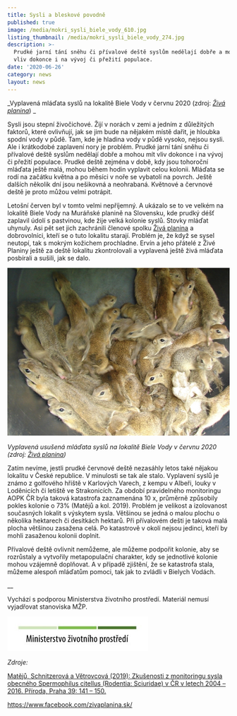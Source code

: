```yaml
---
title: Sysli a bleskové povodně
published: true
image: /media/mokri_sysli_biele_vody_610.jpg
listing_thumbnail: /media/mokri_sysli_biele_vody_274.jpg
description: >-
  Prudké jarní tání sněhu či přívalové deště syslům nedělají dobře a mohou mít
  vliv dokonce i na vývoj či přežití populace.
date: '2020-06-26'
category: news
layout: news
---
```

_Vyplavená mláďata syslů na lokalitě Biele Vody v červnu 2020 (zdroj: _[_Živá planina_](https://www.facebook.com/zivaplanina.sk/)_) _

Sysli jsou stepní živočichové. Žijí v norách v zemi a jedním z důležitých faktorů, které ovlivňují, jak se jim bude na nějakém místě dařit, je hloubka spodní vody v půdě. Tam, kde je hladina vody v půdě vysoko, nejsou sysli. Ale i krátkodobé zaplavení nory je problém. Prudké jarní tání sněhu či přívalové deště syslům nedělají dobře a mohou mít vliv dokonce i na vývoj či přežití populace. Prudké deště zejména v době, kdy jsou tohoroční mláďata ještě malá, mohou během hodin vyplavit celou kolonii. Mláďata se rodí na začátku května a po měsíci v noře se vybatolí na povrch. Ještě dalších několik dní jsou nešikovná a neohrabaná. Květnové a červnové deště je proto můžou velmi potrápit. 

Letošní červen byl v tomto velmi nepříjemný. A ukázalo se to ve velkém na lokalitě Biele Vody na Muráňské planině na Slovensku, kde prudký déšť zaplavil údolí s pastvinou, kde žije velká kolonie syslů. Stovky mláďat uhynuly. Asi pět set jich zachránili členové spolku [Živá planina](https://zivaplanina.sk/) a dobrovolníci, kteří se o tuto lokalitu starají. Problém je, že když se sysel neutopí, tak s mokrým kožichem prochladne. Ervín a jeho přátelé z Živé Planiny ještě za deště lokalitu zkontrolovali a vyplavená ještě živá mláďata posbírali a sušili, jak se dalo. 

![Vyplavená usušená mláďata syslů na lokalitě Biele Vody v červnu 2020 (zdroj: Živá planina) ](/media/zachranena_mladata_610.jpg "Vyplavená usušená mláďata syslů na lokalitě Biele Vody v červnu 2020 (zdroj: Živá planina) ")

_Vyplavená usušená mláďata syslů na lokalitě Biele Vody v červnu 2020 (zdroj: _[_Živá planina_](https://www.facebook.com/zivaplanina.sk/)_)_ 

Zatím nevíme, jestli prudké červnové deště nezasáhly letos také nějakou lokalitu v České republice. V minulosti se tak ale stalo. Vyplavení syslů je známo z golfového hřiště v Karlových Varech, z kempu v Albeři, louky v Loděnicích či letiště ve Strakonicích. Za období pravidelného monitoringu AOPK ČR byla taková katastrofa zaznamenána 10 x, průměrně způsobily pokles kolonie o 73% (Matějů a kol. 2019). Problém je velikost a izolovanost současných lokalit s výskytem sysla. Většinou se jedná o malou plochu o několika hektarech či desítkách hektarů. Při přívalovém dešti je taková malá plocha většinou zasažena celá. Po katastrově v okolí nejsou jedinci, kteří by mohli zasaženou kolonii doplnit.

Přívalové deště ovlivnit nemůžeme, ale můžeme podpořit kolonie, aby se rozrůstaly a vytvořily metapopulační charakter, kdy se jednotlivé kolonie mohou vzájemně doplňovat. A v případě zjištění, že se katastrofa stala, můžeme alespoň mláďatům pomoci, tak jak to zvládli v Bielych Vodách. 

__

Vychází s podporou Ministerstva životního prostředí. Materiál nemusí vyjadřovat stanoviska MŽP.

![](/media/OPEU-Logo-MZP_20141218v.JPG)

_Zdroje:_ 

[Matějů, Schnitzerová a Větrovcová (2019): Zkušenosti z monitoringu sysla obecného Spermophilus citellus (Rodentia: Sciuridae) v ČR v letech 2004 – 2016. Příroda, Praha 39: 141 – 150.
](http://www.ochranaprirody.cz/res/archive/422/069253.pdf?seek=1560775167)

[https://www.facebook.com/zivaplanina.sk/ 
](https://www.facebook.com/zivaplanina.sk/)
